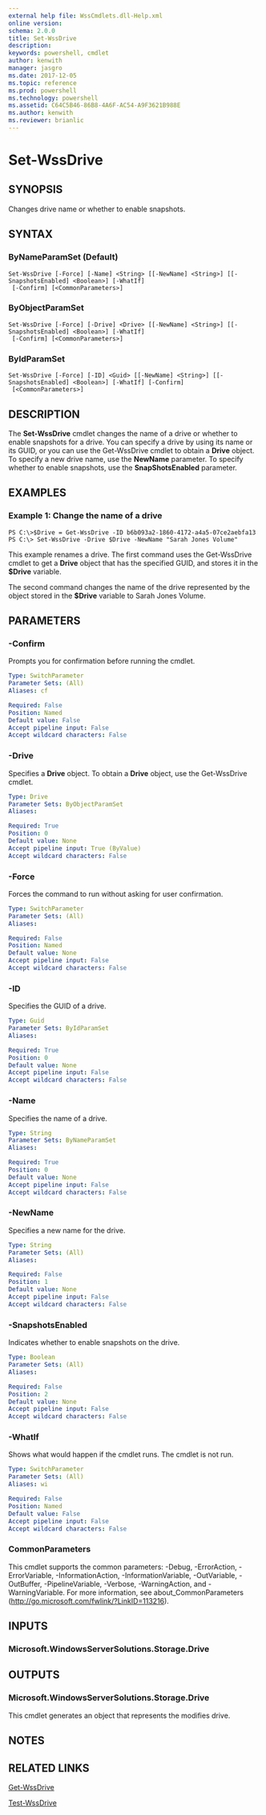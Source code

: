 ```yaml
---
external help file: WssCmdlets.dll-Help.xml
online version: 
schema: 2.0.0
title: Set-WssDrive
description: 
keywords: powershell, cmdlet
author: kenwith
manager: jasgro
ms.date: 2017-12-05
ms.topic: reference
ms.prod: powershell
ms.technology: powershell
ms.assetid: C64C5B46-86B8-4A6F-AC54-A9F3621B988E
ms.author: kenwith
ms.reviewer: brianlic
---
```


# Set-WssDrive

## SYNOPSIS
Changes drive name or whether to enable snapshots.

## SYNTAX

### ByNameParamSet (Default)
```
Set-WssDrive [-Force] [-Name] <String> [[-NewName] <String>] [[-SnapshotsEnabled] <Boolean>] [-WhatIf]
 [-Confirm] [<CommonParameters>]
```

### ByObjectParamSet
```
Set-WssDrive [-Force] [-Drive] <Drive> [[-NewName] <String>] [[-SnapshotsEnabled] <Boolean>] [-WhatIf]
 [-Confirm] [<CommonParameters>]
```

### ByIdParamSet
```
Set-WssDrive [-Force] [-ID] <Guid> [[-NewName] <String>] [[-SnapshotsEnabled] <Boolean>] [-WhatIf] [-Confirm]
 [<CommonParameters>]
```

## DESCRIPTION
The **Set-WssDrive** cmdlet changes the name of a drive or whether to enable snapshots for a drive.
You can specify a drive by using its name or its GUID, or you can use the Get-WssDrive cmdlet to obtain a **Drive** object.
To specify a new drive name, use the **NewName** parameter.
To specify whether to enable snapshots, use the **SnapShotsEnabled** parameter.

## EXAMPLES

### Example 1: Change the name of a drive
```
PS C:\>$Drive = Get-WssDrive -ID b6b093a2-1860-4172-a4a5-07ce2aebfa13
PS C:\> Set-WssDrive -Drive $Drive -NewName "Sarah Jones Volume"
```

This example renames a drive.
The first command uses the Get-WssDrive cmdlet to get a **Drive** object that has the specified GUID, and stores it in the **$Drive** variable.

The second command changes the name of the drive represented by the object stored in the **$Drive** variable to Sarah Jones Volume.

## PARAMETERS

### -Confirm
Prompts you for confirmation before running the cmdlet.

```yaml
Type: SwitchParameter
Parameter Sets: (All)
Aliases: cf

Required: False
Position: Named
Default value: False
Accept pipeline input: False
Accept wildcard characters: False
```

### -Drive
Specifies a **Drive** object.
To obtain a **Drive** object, use the Get-WssDrive cmdlet.

```yaml
Type: Drive
Parameter Sets: ByObjectParamSet
Aliases: 

Required: True
Position: 0
Default value: None
Accept pipeline input: True (ByValue)
Accept wildcard characters: False
```

### -Force
Forces the command to run without asking for user confirmation.

```yaml
Type: SwitchParameter
Parameter Sets: (All)
Aliases: 

Required: False
Position: Named
Default value: None
Accept pipeline input: False
Accept wildcard characters: False
```

### -ID
Specifies the GUID of a drive.

```yaml
Type: Guid
Parameter Sets: ByIdParamSet
Aliases: 

Required: True
Position: 0
Default value: None
Accept pipeline input: False
Accept wildcard characters: False
```

### -Name
Specifies the name of a drive.

```yaml
Type: String
Parameter Sets: ByNameParamSet
Aliases: 

Required: True
Position: 0
Default value: None
Accept pipeline input: False
Accept wildcard characters: False
```

### -NewName
Specifies a new name for the drive.

```yaml
Type: String
Parameter Sets: (All)
Aliases: 

Required: False
Position: 1
Default value: None
Accept pipeline input: False
Accept wildcard characters: False
```

### -SnapshotsEnabled
Indicates whether to enable snapshots on the drive.

```yaml
Type: Boolean
Parameter Sets: (All)
Aliases: 

Required: False
Position: 2
Default value: None
Accept pipeline input: False
Accept wildcard characters: False
```

### -WhatIf
Shows what would happen if the cmdlet runs.
The cmdlet is not run.

```yaml
Type: SwitchParameter
Parameter Sets: (All)
Aliases: wi

Required: False
Position: Named
Default value: False
Accept pipeline input: False
Accept wildcard characters: False
```

### CommonParameters
This cmdlet supports the common parameters: -Debug, -ErrorAction, -ErrorVariable, -InformationAction, -InformationVariable, -OutVariable, -OutBuffer, -PipelineVariable, -Verbose, -WarningAction, and -WarningVariable. For more information, see about_CommonParameters (http://go.microsoft.com/fwlink/?LinkID=113216).

## INPUTS

### Microsoft.WindowsServerSolutions.Storage.Drive

## OUTPUTS

### Microsoft.WindowsServerSolutions.Storage.Drive
This cmdlet generates an object that represents the modifies drive.

## NOTES

## RELATED LINKS

[Get-WssDrive](./Get-WssDrive.md)

[Test-WssDrive](./Test-WssDrive.md)

